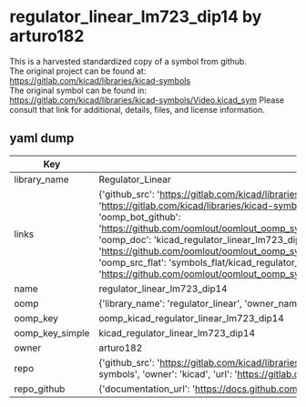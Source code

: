 # regulator_linear_lm723_dip14 by arturo182  
This is a harvested standardized copy of a symbol from github.  
The original project can be found at:  
https://gitlab.com/kicad/libraries/kicad-symbols  
The original symbol can be found in:
https://gitlab.com/kicad/libraries/kicad-symbols/Video.kicad_sym
Please consult that link for additional, details, files, and license information.  
## yaml dump  
| Key | Value |  
| --- | --- |  
| library_name | Regulator_Linear |  
| links | {'github_src': 'https://gitlab.com/kicad/libraries/kicad-symbols/Video.kicad_sym', 'github_src_repo': 'https://gitlab.com/kicad/libraries/kicad-symbols', 'oomp_bot': 'kicad_regulator_linear_lm723_dip14/working', 'oomp_bot_github': 'https://github.com/oomlout/oomlout_oomp_symbol_bot/tree/main/kicad_regulator_linear_lm723_dip14/working', 'oomp_doc': 'kicad_regulator_linear_lm723_dip14/working', 'oomp_doc_github': 'https://github.com/oomlout/oomlout_oomp_symbol_doc/tree/main/kicad_regulator_linear_lm723_dip14/working', 'oomp_src_flat': 'symbols_flat/kicad_regulator_linear_lm723_dip14/working', 'oomp_src_flat_github': 'https://github.com/oomlout/oomlout_oomp_symbol_src/tree/main/kicad_regulator_linear_lm723_dip14/working'} |  
| name | regulator_linear_lm723_dip14 |  
| oomp | {'library_name': 'regulator_linear', 'owner_name': 'kicad', 'symbol_name': 'regulator_linear_lm723_dip14'} |  
| oomp_key | oomp_kicad_regulator_linear_lm723_dip14 |  
| oomp_key_simple | kicad_regulator_linear_lm723_dip14 |  
| owner | arturo182 |  
| repo | {'github_src': 'https://gitlab.com/kicad/libraries/kicad-symbols/Video.kicad_sym', 'name': 'libraries/kicad-symbols', 'owner': 'kicad', 'url': 'https://gitlab.com/kicad/libraries/kicad-symbols'} |  
| repo_github | {'documentation_url': 'https://docs.github.com/rest/repos/repos#get-a-repository', 'message': 'Not Found'} |  

